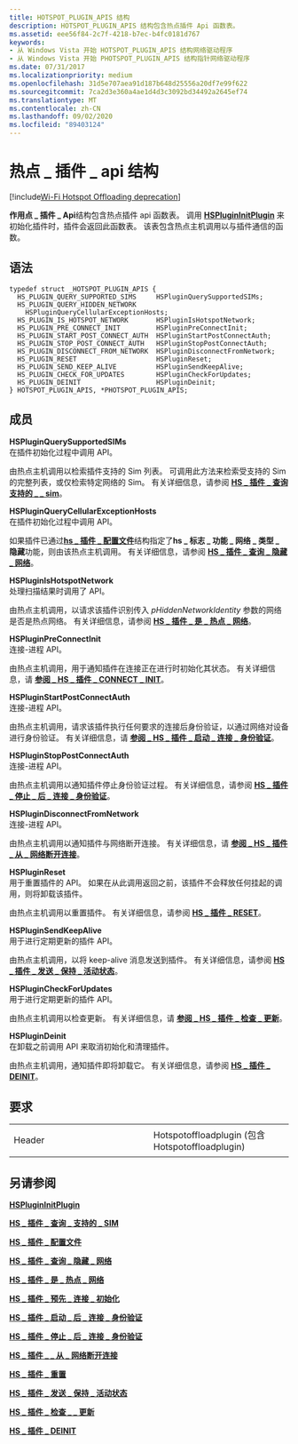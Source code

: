 ```yaml
---
title: HOTSPOT_PLUGIN_APIS 结构
description: HOTSPOT_PLUGIN_APIS 结构包含热点插件 Api 函数表。
ms.assetid: eee56f84-2c7f-4218-b7ec-b4fc0181d767
keywords:
- 从 Windows Vista 开始 HOTSPOT_PLUGIN_APIS 结构网络驱动程序
- 从 Windows Vista 开始 PHOTSPOT_PLUGIN_APIS 结构指针网络驱动程序
ms.date: 07/31/2017
ms.localizationpriority: medium
ms.openlocfilehash: 31d5e707aea91d187b648d25556a20df7e99f622
ms.sourcegitcommit: 7ca2d3e360a4ae1d4d3c3092bd34492a2645ef74
ms.translationtype: MT
ms.contentlocale: zh-CN
ms.lasthandoff: 09/02/2020
ms.locfileid: "89403124"
---
```

# <a name="hotspot_plugin_apis-structure"></a>热点 \_ 插件 \_ api 结构

[!include[Wi-Fi Hotspot Offloading deprecation](../includes/wi-fi-hotspot-offloading-deprecation.md)]


**作用点 \_ 插件 \_ Api**结构包含热点插件 api 函数表。 调用 [**HSPluginInitPlugin**](hsplugininitplugin.md) 来初始化插件时，插件会返回此函数表。 该表包含热点主机调用以与插件通信的函数。

<a name="syntax"></a>语法
------

```ManagedCPlusPlus
typedef struct _HOTSPOT_PLUGIN_APIS {
  HS_PLUGIN_QUERY_SUPPORTED_SIMS     HSPluginQuerySupportedSIMs;
  HS_PLUGIN_QUERY_HIDDEN_NETWORK     HSPluginQueryCellularExceptionHosts;
  HS_PLUGIN_IS_HOTSPOT_NETWORK       HSPluginIsHotspotNetwork;
  HS_PLUGIN_PRE_CONNECT_INIT         HSPluginPreConnectInit;
  HS_PLUGIN_START_POST_CONNECT_AUTH  HSPluginStartPostConnectAuth;
  HS_PLUGIN_STOP_POST_CONNECT_AUTH   HSPluginStopPostConnectAuth;
  HS_PLUGIN_DISCONNECT_FROM_NETWORK  HSPluginDisconnectFromNetwork;
  HS_PLUGIN_RESET                    HSPluginReset;
  HS_PLUGIN_SEND_KEEP_ALIVE          HSPluginSendKeepAlive;
  HS_PLUGIN_CHECK_FOR_UPDATES        HSPluginCheckForUpdates;
  HS_PLUGIN_DEINIT                   HSPluginDeinit;
} HOTSPOT_PLUGIN_APIS, *PHOTSPOT_PLUGIN_APIS;
```

<a name="members"></a>成员
-------

**HSPluginQuerySupportedSIMs**  
在插件初始化过程中调用 API。

由热点主机调用以检索插件支持的 Sim 列表。 可调用此方法来检索受支持的 Sim 的完整列表，或仅检索特定网络的 Sim。 有关详细信息，请参阅 [**HS \_ 插件 \_ 查询支持的 \_ \_ sim**](hs-plugin-query-supported-sims.md)。

**HSPluginQueryCellularExceptionHosts**  
在插件初始化过程中调用 API。

如果插件已通过[**hs \_ 插件 \_ 配置文件**](hs-plugin-profile.md)结构指定了**hs \_ 标志 \_ 功能 \_ 网络 \_ 类型 \_ 隐藏**功能，则由该热点主机调用。 有关详细信息，请参阅 [**HS \_ 插件 \_ 查询 \_ 隐藏 \_ 网络**](hs-plugin-query-hidden-network.md)。

**HSPluginIsHotspotNetwork**  
处理扫描结果时调用了 API。

由热点主机调用，以请求该插件识别传入 *pHiddenNetworkIdentity* 参数的网络是否是热点网络。 有关详细信息，请参阅 [**HS \_ 插件 \_ 是 \_ 热点 \_ 网络**](hs-plugin-is-hotspot-network.md)。

**HSPluginPreConnectInit**  
连接-进程 API。

由热点主机调用，用于通知插件在连接正在进行时初始化其状态。 有关详细信息，请 [**参阅 \_ HS \_ 插件 \_ CONNECT \_ INIT**](hs-plugin-pre-connect-init.md)。

**HSPluginStartPostConnectAuth**  
连接-进程 API。

由热点主机调用，请求该插件执行任何要求的连接后身份验证，以通过网络对设备进行身份验证。 有关详细信息，请 [**参阅 \_ HS \_ 插件 \_ 启动 \_ 连接 \_ 身份验证**](hs-plugin-start-post-connect-auth.md)。

**HSPluginStopPostConnectAuth**  
连接-进程 API。

由热点主机调用以通知插件停止身份验证过程。 有关详细信息，请参阅 [**HS \_ 插件 \_ 停止 \_ 后 \_ 连接 \_ 身份验证**](hs-plugin-stop-post-connect-auth.md)。

**HSPluginDisconnectFromNetwork**  
连接-进程 API。

由热点主机调用以通知插件与网络断开连接。 有关详细信息，请 [**参阅 \_ HS \_ 插件 \_ 从 \_ 网络断开连接**](hs-plugin-disconnect-from-network.md)。

**HSPluginReset**  
用于重置插件的 API。 如果在从此调用返回之前，该插件不会释放任何挂起的调用，则将卸载该插件。

由热点主机调用以重置插件。 有关详细信息，请参阅 [**HS \_ 插件 \_ RESET**](hs-plugin-reset.md)。

**HSPluginSendKeepAlive**  
用于进行定期更新的插件 API。

由热点主机调用，以将 keep-alive 消息发送到插件。 有关详细信息，请参阅 [**HS \_ 插件 \_ 发送 \_ 保持 \_ 活动状态**](hs-plugin-send-keep-alive.md)。

**HSPluginCheckForUpdates**  
用于进行定期更新的插件 API。

由热点主机调用以检查更新。 有关详细信息，请 [**参阅 \_ HS \_ 插件 \_ 检查 \_ 更新**](hs-plugin-check-for-updates.md)。

**HSPluginDeinit**  
在卸载之前调用 API 来取消初始化和清理插件。

由热点主机调用，通知插件即将卸载它。 有关详细信息，请参阅 [**HS \_ 插件 \_ DEINIT**](hs-plugin-deinit.md)。

<a name="requirements"></a>要求
------------

<table>
<colgroup>
<col width="50%" />
<col width="50%" />
</colgroup>
<tbody>
<tr class="odd">
<td><p>Header</p></td>
<td>Hotspotoffloadplugin (包含 Hotspotoffloadplugin) </td>
</tr>
</tbody>
</table>

## <a name="see-also"></a>另请参阅


[**HSPluginInitPlugin**](hsplugininitplugin.md)

[**HS \_ 插件 \_ 查询 \_ 支持的 \_ SIM**](hs-plugin-query-supported-sims.md)

[**HS \_ 插件 \_ 配置文件**](hs-plugin-profile.md)

[**HS \_ 插件 \_ 查询 \_ 隐藏 \_ 网络**](hs-plugin-query-hidden-network.md)

[**HS \_ 插件 \_ 是 \_ 热点 \_ 网络**](hs-plugin-is-hotspot-network.md)

[**HS \_ 插件 \_ 预先 \_ 连接 \_ 初始化**](hs-plugin-pre-connect-init.md)

[**HS \_ 插件 \_ 启动 \_ 后 \_ 连接 \_ 身份验证**](hs-plugin-start-post-connect-auth.md)

[**HS \_ 插件 \_ 停止 \_ 后 \_ 连接 \_ 身份验证**](hs-plugin-stop-post-connect-auth.md)

[**HS \_ 插件 \_ \_ 从 \_ 网络断开连接**](hs-plugin-disconnect-from-network.md)

[**HS \_ 插件 \_ 重置**](hs-plugin-reset.md)

[**HS \_ 插件 \_ 发送 \_ 保持 \_ 活动状态**](hs-plugin-send-keep-alive.md)

[**HS \_ 插件 \_ 检查 \_ \_ 更新**](hs-plugin-check-for-updates.md)

[**HS \_ 插件 \_ DEINIT**](hs-plugin-deinit.md)

 

 




